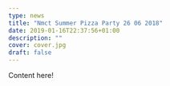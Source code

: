 ```yaml
---
type: news
title: "Nmct Summer Pizza Party 26 06 2018"
date: 2019-01-16T22:37:56+01:00
description: ""
cover: cover.jpg
draft: false
---
```


Content here!
